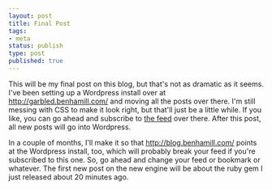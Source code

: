 ```yaml
---
layout: post
title: Final Post
tags:
- meta
status: publish
type: post
published: true
---
```

This will be my final post on this blog, but that's not as dramatic as it seems. I've been setting up a Wordpress install over at <a href="http://garbled.benhamill.com/">http://garbled.benhamill.com/</a> and moving all the posts over there. I'm still messing with CSS to make it look right, but that'll just be a little while. If you like, you can go ahead and subscribe to <a href="http://garbled.benhamill.com/feed/">the feed</a> over there. After this post, all new posts will go into Wordpress.

In a couple of months, I'll make it so that http://blog.benhamill.com/ points at the Wordpress install, too, which will probably break your feed if you're subscribed to this one. So, go ahead and change your feed or bookmark or whatever. The first new post on the new engine will be about the ruby gem I just released about 20 minutes ago.
